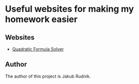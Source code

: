 # Useful websites for making my homework easier


## Websites
- [Quadratic Formula Solver](https://zeraye.github.io/javascript-learning/quadratic-formula/)


## Author

The author of this project is Jakub Rudnik.
